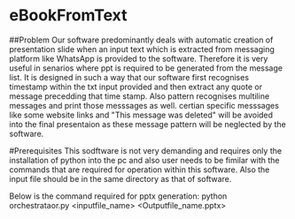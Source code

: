 # eBookFromText
##Problem
Our software predominantly deals with automatic creation of presentation slide when an input text which is extracted from messaging platform like WhatsApp is provided to the software. Therefore it is very useful in senarios where ppt is required to be generated from the message list. It is designed in such a way that our software first recognises timestamp within the txt input provided and then extract any quote or message precedding that time stamp. Also pattern recognises multiline messages and print those messsages as well. certian specific messsages like some website links and "This message was deleted" will be avoided into the final presentaion as these message pattern will be neglected by the software.

#Prerequisites
This sodftware is not very demanding and requires only the installation of python into the pc and also user needs to be fimilar with the commands that are required for operation within this software. Also the input file should be in the same directory as that of software.

Below is the command required for pptx generation:
  python orchestrataor.py <inputfile_name> <Outputfile_name.pptx>
